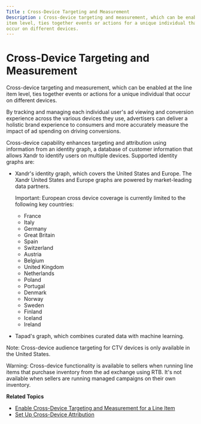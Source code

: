 ```yaml
---
Title : Cross-Device Targeting and Measurement
Description : Cross-device targeting and measurement, which can be enabled at the line
item level, ties together events or actions for a unique individual that
occur on different devices.
---
```



# Cross-Device Targeting and Measurement



Cross-device targeting and measurement, which can be enabled at the line
item level, ties together events or actions for a unique individual that
occur on different devices.

By tracking and managing each individual user's ad viewing and
conversion experience across the various devices they use, advertisers
can deliver a holistic brand experience to consumers and more accurately
measure the impact of ad spending on driving conversions.

Cross-device capability enhances targeting and attribution using
information from an identity graph, a database of customer information
that allows Xandr to identify users on multiple devices. Supported
identity graphs are:

- Xandr's identity graph, which covers the
  United States and Europe. The Xandr United
  States and Europe graphs are powered by market-leading data partners.
  <div id="cross-device-overview__note_ynx_byt_1rb"
  class="note important note_important">

  Important: European cross device
  coverage is currently limited to the following key countries:
  - France
  - Italy
  - Germany
  - Great Britain
  - Spain
  - Switzerland
  - Austria
  - Belgium
  - United Kingdom
  - Netherlands
  - Poland
  - Portugal
  - Denmark
  - Norway
  - Sweden
  - Finland
  - Iceland
  - Ireland

  
- Tapad's graph, which combines curated data with machine learning.



Note: Cross-device audience targeting
for CTV devices is only available in the United States.



<div id="cross-device-overview__note_qj4_45w_brb"
class="note warning note_warning">

Warning: Cross-device functionality is
available to sellers when running line items that purchase inventory
from the ad exchange using RTB. It's not available when sellers are
running managed campaigns on their own inventory.



**Related Topics**

- <a
  href="enable-cross-device-targeting-and-measurement-for-a-line-item.html"
  class="xref"
  title="You can optionally enable the cross-device targeting and measurement feature on a line item to apply frequency caps, conversion attribution, and audience targeting settings for individual users across multiple devices.">Enable
  Cross-Device Targeting and Measurement for a Line Item</a>
- <a href="set-up-cross-device-attribution.html" class="xref"
  title="To attribute conversions across a multi-device consumer journey, you need to ensure your line item is correctly set up, including conversion pixels and segment targeting.">Set
  Up Cross-Device Attribution</a>




